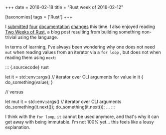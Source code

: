 +++
date = 2016-02-18
title = "Rust week of 2016-02-12"

[taxonomies]
tags = ['Rust']
+++

I [submitted][] [four][] [documentation][] [changes] this time. I also
enjoyed reading [Two Weeks of Rust], a blog post resulting from building
something non-trivial using the language.

In terms of learning, I've always been wondering why one does not need
`mut` when reading values from an iterator via a `for loop` , but does
not when reading them using `next`:

::: {.sourcecode}
rust

let it = std::env::args() // iterator over CLI arguments for value in it
{ do_something(value); }

// versus

let mut it = std::env::args() // iterator over CLI arguments
do_something(it.next()); do_something(it.next()); ...
:::

I think with the `for loop`, `it` cannot be used anymore, and that's
why it can get away with being immutable. I'm not 100% yet... this
feels like a lousy explanation.

  [submitted]: https://github.com/rust-lang/rust/pull/31762
  [four]: https://github.com/rust-lang/rust/pull/31763
  [documentation]: https://github.com/rust-lang/rust/pull/31764
  [changes]: https://github.com/rust-lang/rust/pull/31765
  [Two Weeks of Rust]: http://www.matusiak.eu/numerodix/blog/2016/1/10/two-weeks-rust/
